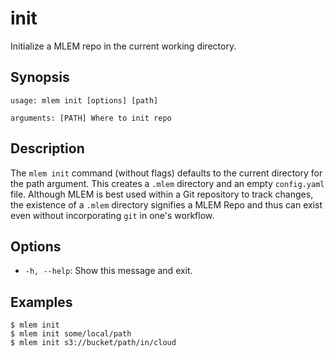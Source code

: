 # init

Initialize a MLEM repo in the current working directory.

## Synopsis

```usage
usage: mlem init [options] [path]

arguments: [PATH] Where to init repo
```

## Description

The `mlem init` command (without flags) defaults to the current directory for
the path argument. This creates a `.mlem` directory and an empty `config.yaml`
file. Although MLEM is best used within a Git repository to track changes, the
existence of a `.mlem` directory signifies a MLEM Repo and thus can exist even
without incorporating `git` in one's workflow.

## Options

- `-h, --help`: Show this message and exit.

## Examples

```mlem
$ mlem init
$ mlem init some/local/path
$ mlem init s3://bucket/path/in/cloud
```
